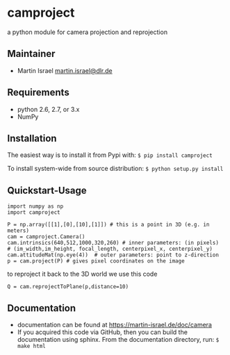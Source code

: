 # camproject
a python module for camera projection and reprojection

Maintainer
----------
  * Martin Israel <martin.israel@dlr.de>
  
Requirements
------------

  * python 2.6, 2.7, or 3.x
  * NumPy
  

Installation
------------
The easiest way is to install it from Pypi with:
    `$ pip install camproject`

To install system-wide from source distribution:
   `$ python setup.py install`
   
Quickstart-Usage
----------------

    import numpy as np
    import camproject
    
    P = np.array([[1],[0],[10],[1]]) # this is a point in 3D (e.g. in meters)
    cam = camproject.Camera()  
    cam.intrinsics(640,512,1000,320,260) # inner parameters: (in pixels)
    # (im_width,im_height, focal_length, centerpixel_x, centerpixel_y)
    cam.attitudeMat(np.eye(4))  # outer parameters: point to z-direction
    p = cam.project(P) # gives pixel coordinates on the image

to reproject it back to the 3D world we use this code

    Q = cam.reprojectToPlane(p,distance=10) 

   
   
Documentation
-------------

* documentation can be found at https://martin-israel.de/doc/camera
* If you acquired this code via GitHub, then you can build the documentation using sphinx.
      From the documentation directory, run:
          `$ make html`
   
